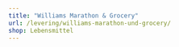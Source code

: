 ```yaml
---
title: "Williams Marathon & Grocery"
url: /levering/williams-marathon-und-grocery/
shop: Lebensmittel
---
```


